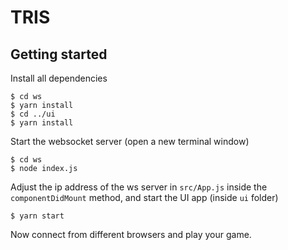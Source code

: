 # TRIS

## Getting started

Install all dependencies

```
$ cd ws
$ yarn install
$ cd ../ui
$ yarn install
```

Start the websocket server (open a new terminal window)

```
$ cd ws
$ node index.js
```

Adjust the ip address of the ws server in `src/App.js` inside the `componentDidMount` method, and start the UI app (inside `ui` folder)

```
$ yarn start
```

Now connect from different browsers and play your game.
